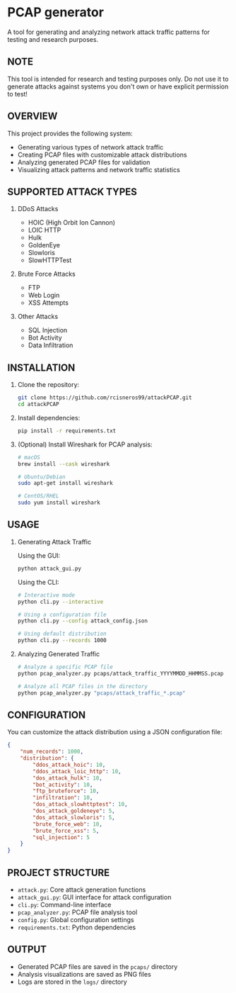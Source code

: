 # PCAP generator

A tool for generating and analyzing network attack traffic patterns for testing and research purposes.

## NOTE

This tool is intended for research and testing purposes only. Do not use it to generate attacks against systems you don't own or have explicit permission to test!

## OVERVIEW

This project provides the following system:
- Generating various types of network attack traffic
- Creating PCAP files with customizable attack distributions
- Analyzing generated PCAP files for validation
- Visualizing attack patterns and network traffic statistics

## SUPPORTED ATTACK TYPES

1. DDoS Attacks
   - HOIC (High Orbit Ion Cannon)
   - LOIC HTTP
   - Hulk
   - GoldenEye
   - Slowloris
   - SlowHTTPTest

2. Brute Force Attacks
   - FTP
   - Web Login
   - XSS Attempts

3. Other Attacks
   - SQL Injection
   - Bot Activity
   - Data Infiltration

## INSTALLATION

1. Clone the repository:
   ```bash
   git clone https://github.com/rcisneros99/attackPCAP.git
   cd attackPCAP
   ```

2. Install dependencies:
   ```bash
   pip install -r requirements.txt
   ```

3. (Optional) Install Wireshark for PCAP analysis:
   ```bash
   # macOS
   brew install --cask wireshark

   # Ubuntu/Debian
   sudo apt-get install wireshark

   # CentOS/RHEL
   sudo yum install wireshark
   ```

## USAGE

1. Generating Attack Traffic

   Using the GUI:
   ```bash
   python attack_gui.py
   ```

   Using the CLI:
   ```bash
   # Interactive mode
   python cli.py --interactive

   # Using a configuration file
   python cli.py --config attack_config.json

   # Using default distribution
   python cli.py --records 1000
   ```

2. Analyzing Generated Traffic
   ```bash
   # Analyze a specific PCAP file
   python pcap_analyzer.py pcaps/attack_traffic_YYYYMMDD_HHMMSS.pcap

   # Analyze all PCAP files in the directory
   python pcap_analyzer.py "pcaps/attack_traffic_*.pcap"
   ```

## CONFIGURATION

You can customize the attack distribution using a JSON configuration file:

```json
{
    "num_records": 1000,
    "distribution": {
        "ddos_attack_hoic": 10,
        "ddos_attack_loic_http": 10,
        "dos_attack_hulk": 10,
        "bot_activity": 10,
        "ftp_bruteforce": 10,
        "infiltration": 10,
        "dos_attack_slowhttptest": 10,
        "dos_attack_goldeneye": 5,
        "dos_attack_slowloris": 5,
        "brute_force_web": 10,
        "brute_force_xss": 5,
        "sql_injection": 5
    }
}
```


## PROJECT STRUCTURE

- `attack.py`: Core attack generation functions
- `attack_gui.py`: GUI interface for attack configuration
- `cli.py`: Command-line interface
- `pcap_analyzer.py`: PCAP file analysis tool
- `config.py`: Global configuration settings
- `requirements.txt`: Python dependencies

## OUTPUT

- Generated PCAP files are saved in the `pcaps/` directory
- Analysis visualizations are saved as PNG files
- Logs are stored in the `logs/` directory
